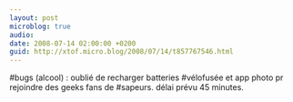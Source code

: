 ```yaml
---
layout: post
microblog: true
audio: 
date: 2008-07-14 02:00:00 +0200
guid: http://xtof.micro.blog/2008/07/14/t857767546.html
---
```

#bugs (alcool) : oublié de recharger batteries #vélofusée et app photo pr rejoindre des geeks fans de #sapeurs. délai prévu 45 minutes.
